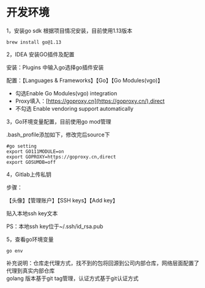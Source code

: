 # 开发环境

1，安装go sdk 根据项目情况安装，目前使用1.13版本

```
brew install go@1.13

```

2，IDEA 安装GO插件及配置

安装：Plugins 中输入go选择go插件安装

配置：【Languages & Frameworks】【Go】【Go Modules(vgo)】

-   勾选Enable Go Modules(vgo) integration
-   Proxy填入：[https://goproxy.cn](https://goproxy.cn/),direct
-   不勾选 Enable vendoring support automatically

3，Go环境变量配置，目前使用go mod管理

.bash_profile添加如下，修改完后source下

```
#go setting
export GO111MODULE=on
export GOPROXY=https://goproxy.cn,direct
export GOSUMDB=off

```

4，Gitlab上传私钥

步骤：

【头像】【管理账户】【SSH keys】【Add key】

贴入本地ssh key文本

PS：本地ssh key位于~/.ssh/id_rsa.pub

5，查看go环境变量

```
go env

```

补充说明：仓库走代理方式，找不到的包将回源到公司内部仓库，网络层面配置了代理到真实内部仓库  
golang 版本基于git tag管理，认证方式基于git认证方式